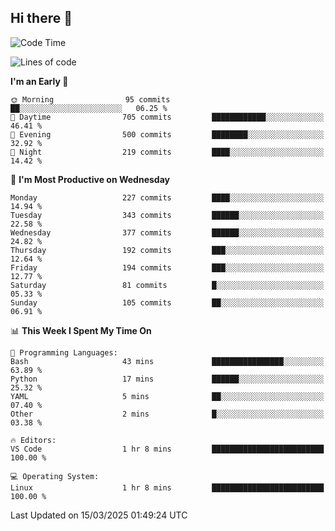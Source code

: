 ## Hi there 👋

<!--
**Wangmerlyn/Wangmerlyn** is a ✨ _special_ ✨ repository because its `README.md` (this file) appears on your GitHub profile.

Here are some ideas to get you started:

- 🔭 I’m currently working on ...
- 🌱 I’m currently learning ...
- 👯 I’m looking to collaborate on ...
- 🤔 I’m looking for help with ...
- 💬 Ask me about ...
- 📫 How to reach me: ...
- 😄 Pronouns: ...
- ⚡ Fun fact: ...
-->
<!--START_SECTION:waka-->
![Code Time](http://img.shields.io/badge/Code%20Time-84%20hrs%207%20mins-blue)

![Lines of code](https://img.shields.io/badge/From%20Hello%20World%20I%27ve%20Written-8.6%20million%20lines%20of%20code-blue)

**I'm an Early 🐤** 

```text
🌞 Morning                95 commits          ██░░░░░░░░░░░░░░░░░░░░░░░   06.25 % 
🌆 Daytime                705 commits         ████████████░░░░░░░░░░░░░   46.41 % 
🌃 Evening                500 commits         ████████░░░░░░░░░░░░░░░░░   32.92 % 
🌙 Night                  219 commits         ████░░░░░░░░░░░░░░░░░░░░░   14.42 % 
```
📅 **I'm Most Productive on Wednesday** 

```text
Monday                   227 commits         ████░░░░░░░░░░░░░░░░░░░░░   14.94 % 
Tuesday                  343 commits         ██████░░░░░░░░░░░░░░░░░░░   22.58 % 
Wednesday                377 commits         ██████░░░░░░░░░░░░░░░░░░░   24.82 % 
Thursday                 192 commits         ███░░░░░░░░░░░░░░░░░░░░░░   12.64 % 
Friday                   194 commits         ███░░░░░░░░░░░░░░░░░░░░░░   12.77 % 
Saturday                 81 commits          █░░░░░░░░░░░░░░░░░░░░░░░░   05.33 % 
Sunday                   105 commits         ██░░░░░░░░░░░░░░░░░░░░░░░   06.91 % 
```


📊 **This Week I Spent My Time On** 

```text
💬 Programming Languages: 
Bash                     43 mins             ████████████████░░░░░░░░░   63.89 % 
Python                   17 mins             ██████░░░░░░░░░░░░░░░░░░░   25.32 % 
YAML                     5 mins              ██░░░░░░░░░░░░░░░░░░░░░░░   07.40 % 
Other                    2 mins              █░░░░░░░░░░░░░░░░░░░░░░░░   03.38 % 

🔥 Editors: 
VS Code                  1 hr 8 mins         █████████████████████████   100.00 % 

💻 Operating System: 
Linux                    1 hr 8 mins         █████████████████████████   100.00 % 
```


 Last Updated on 15/03/2025 01:49:24 UTC
<!--END_SECTION:waka-->
